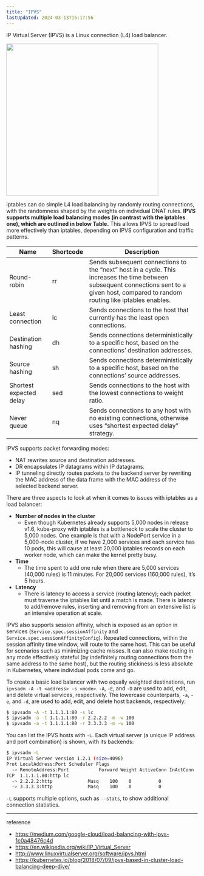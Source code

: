```yaml
---
title: "IPVS"
lastUpdated: 2024-03-13T15:17:56
---
```


IP Virtual Server (IPVS) is a Linux connection (L4) load balancer. 

<img src="https://github.com/rlaisqls/TIL/assets/81006587/baab90be-20db-4b95-91cb-e2859c2b1b45" height=400px>

iptables can do simple L4 load balancing by randomly routing connections, with the randomness shaped by the weights on individual DNAT rules. **IPVS supports multiple load balancing modes (in contrast with the iptables one), which are outlined in below Table.** This allows IPVS to spread load more effectively than iptables, depending on IPVS configuration and traffic patterns.

|Name|Shortcode|Description|
|-|-|-|
|Round-robin|rr|Sends subsequent connections to the “next” host in a cycle. This increases the time between subsequent connections sent to a given host, compared to random routing like iptables enables.|
|Least connection|lc|Sends connections to the host that currently has the least open connections.|
|Destination hashing|dh|Sends connections deterministically to a specific host, based on the connections’ destination addresses.|
|Source hashing|sh|Sends connections deterministically to a specific host, based on the connections’ source addresses.|
|Shortest expected delay|sed|Sends connections to the host with the lowest connections to weight ratio.|
|Never queue|nq|Sends connections to any host with no existing connections, otherwise uses “shortest expected delay” strategy.|

IPVS supports packet forwarding modes:
- NAT rewrites source and destination addresses.
- DR encapsulates IP datagrams within IP datagrams.
- IP tunneling directly routes packets to the backend server by rewriting the MAC address of the data frame with the MAC address of the selected backend server.

There are three aspects to look at when it comes to issues with iptables as a load balancer:
- **Number of nodes in the cluster**
  - Even though Kubernetes already supports 5,000 nodes in release v1.6, kube-proxy with iptables is a bottleneck to scale the cluster to 5,000 nodes. One example is that with a NodePort service in a 5,000-node cluster, if we have 2,000 services and each service has 10 pods, this will cause at least 20,000 iptables records on each worker node, which can make the kernel pretty busy.
- **Time**
  - The time spent to add one rule when there are 5,000 services (40,000 rules) is 11 minutes. For 20,000 services (160,000 rules), it’s 5 hours.
- **Latency**
  - There is latency to access a service (routing latency); each packet must traverse the iptables list until a match is made. There is latency to add/remove rules, inserting and removing from an extensive list is an intensive operation at scale.

IPVS also supports session affinity, which is exposed as an option in services (`Service.spec.sessionAffinity` and `Service.spec.sessionAffinityConfig`). Repeated connections, within the session affinity time window, will route to the same host. This can be useful for scenarios such as minimizing cache misses. It can also make routing in any mode effectively stateful (by indefinitely routing connections from the same address to the same host), but the routing stickiness is less absolute in Kubernetes, where individual pods come and go.

To create a basic load balancer with two equally weighted destinations, run `ipvsadm -A -t <address> -s <mode>`. `-A`, `-E`, and `-D` are used to add, edit, and delete virtual services, respectively. The lowercase counterparts, `-a`, `-e`, and `-d`, are used to add, edit, and delete host backends, respectively:

```bash
$ ipvsadm -A -t 1.1.1.1:80 -s lc
$ ipvsadm -a -t 1.1.1.1:80 -r 2.2.2.2 -m -w 100
$ ipvsadm -a -t 1.1.1.1:80 -r 3.3.3.3 -m -w 100
```

You can list the IPVS hosts with `-L`. Each virtual server (a unique IP address and port combination) is shown, with its backends:

```bash
$ ipvsadm -L
IP Virtual Server version 1.2.1 (size=4096)
Prot LocalAddress:Port Scheduler Flags
  -> RemoteAddress:Port           Forward Weight ActiveConn InActConn
TCP  1.1.1.1.80:http lc
  -> 2.2.2.2:http             Masq    100    0          0
  -> 3.3.3.3:http             Masq    100    0          0
```

`-L` supports multiple options, such as `--stats`, to show additional connection statistics.


---
reference
- https://medium.com/google-cloud/load-balancing-with-ipvs-1c0a48476c4d
- https://en.wikipedia.org/wiki/IP_Virtual_Server
- http://www.linuxvirtualserver.org/software/ipvs.html
- https://kubernetes.io/blog/2018/07/09/ipvs-based-in-cluster-load-balancing-deep-dive/